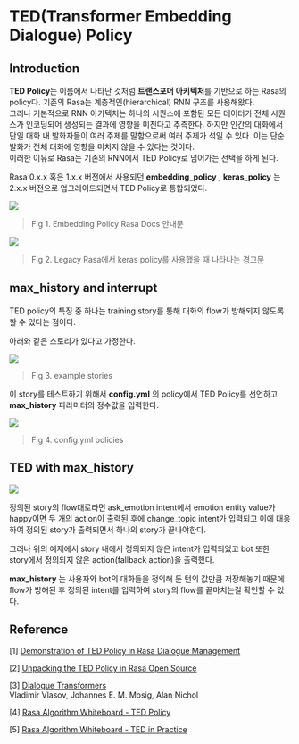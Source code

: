 # TED(Transformer Embedding Dialogue) Policy

## Introduction  

**TED Policy**는 이름에서 나타난 것처럼 **트랜스포머 아키텍처**를 기반으로 하는 Rasa의 policy다. 기존의 Rasa는 계층적인(hierarchical) RNN 구조를 사용해왔다.  
그러나 기본적으로 RNN 아키텍처는 하나의 시퀀스에 포함된 모든 데이터가 전체 시퀀스가 인코딩되어 생성되는 결과에 영향을 미친다고 추측한다. 하지만 인간의 대화에서  
단일 대화 내 발화자들이 여러 주제를 말함으로써 여러 주제가 섞일 수 있다. 이는 단순 발화가 전체 대화에 영향을 미치지 않을 수 있다는 것이다.  
이러한 이유로 Rasa는 기존의 RNN에서 TED Policy로 넘어가는 선택을 하게 된다.  

Rasa 0.x.x 혹은 1.x.x 버전에서 사용되던 **embedding_policy** , **keras_policy** 는 2.x.x 버전으로 업그레이드되면서 TED Policy로 통합되었다.  

<img src="https://user-images.githubusercontent.com/43739827/98545008-268d3200-22d8-11eb-8065-050f499198dc.PNG"></img>  
> Fig 1. Embedding Policy Rasa Docs 안내문

<img src="https://user-images.githubusercontent.com/43739827/98545294-9f8c8980-22d8-11eb-8026-b478d5471691.png"></img>  
> Fig 2. Legacy Rasa에서 keras policy를 사용했을 때 나타나는 경고문  

## max_history and interrupt

TED policy의 특징 중 하나는 training story를 통해 대화의 flow가 방해되지 않도록 할 수 있다는 점이다.  

아래와 같은 스토리가 있다고 가정한다.  

<img src="https://user-images.githubusercontent.com/43739827/99872515-81525200-2c25-11eb-9a99-5e359b3c6ba6.png"></img>  
> Fig 3. example stories  

이 story를 테스트하기 위해서 **config.yml** 의 policy에서 TED Policy를 선언하고 **max_history** 파라미터의 정수값을 입력한다.  

<img src="https://user-images.githubusercontent.com/43739827/99872527-9a5b0300-2c25-11eb-93cd-b610598f24fb.PNG"></img>  
> Fig 4. config.yml policies  

## TED with max_history  

<img src="https://user-images.githubusercontent.com/43739827/99872532-a9da4c00-2c25-11eb-8560-d03c9cab2f4f.png"></img>  

정의된 story의 flow대로라면 ask_emotion intent에서 emotion entity value가 happy이면 두 개의 action이 출력된 후에 change_topic intent가 입력되고 이에 대응하여 정의된 story가 출력되면서 하나의 story가 끝나야한다.  

그러나 위의 예제에서 story 내에서 정의되지 않은 intent가 입력되었고 bot 또한 story에서 정의되지 않은 action(fallback action)을 출력했다.  

**max_history** 는 사용자와 bot의 대화들을 정의해 둔 턴의 값만큼 저장해놓기 때문에 flow가 방해된 후 정의된 intent를 입력하여 story의 flow를 끝마치는걸 확인할 수 있다.  

## Reference  

[1] [Demonstration of TED Policy in Rasa Dialogue Management](https://blog.rasa.com/demonstration-of-our-ted-policy/)  

[2] [Unpacking the TED Policy in Rasa Open Source](https://blog.rasa.com/unpacking-the-ted-policy-in-rasa-open-source/)  

[3] [Dialogue Transformers](https://arxiv.org/pdf/1910.00486.pdf)  
 Vladimir Vlasov, Johannes E. M. Mosig, Alan Nichol

[4] [Rasa Algorithm Whiteboard - TED Policy](https://www.youtube.com/watch?v=j90NvurJI4I)

[5] [Rasa Algorithm Whiteboard - TED in Practice](https://www.youtube.com/watch?v=d8JMJMvErSg&feature=emb_title)
